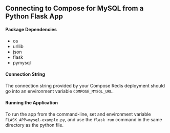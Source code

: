 ## Connecting to Compose for MySQL from a Python Flask App

#### Package Dependencies
* os
* urllib
* json  
* flask
* pymysql

#### Connection String
The connection string provided by your Compose Redis deployment should go into an environment variable `COMPOSE_MYSQL_URL`.

#### Running the Application
To run the app from the command-line, set and environment variable `FLASK_APP=mysql-example.py`, and use the `flask run` command in the same directory as the python file.